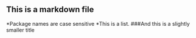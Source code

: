 ## This is a markdown file
*Package names are case sensitive
*This is a list.
###And this is a slightly smaller title
